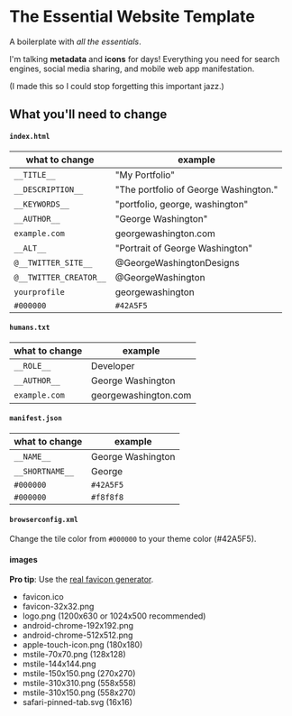 # The Essential Website Template

A boilerplate with _all the essentials_.

I'm talking **metadata** and **icons** for days!
Everything you need for search engines, social media sharing, and mobile web app manifestation.

(I made this so I could stop forgetting this important jazz.)

## What you'll need to change

#### `index.html`

| what to change         | example                               |
| ---------------------- | ------------------------------------- |
| `__TITLE__`            | "My Portfolio"                        |
| `__DESCRIPTION__`      | "The portfolio of George Washington." |
| `__KEYWORDS__`         | "portfolio, george, washington"       |
| `__AUTHOR__`           | "George Washington"                   |
| `example.com`          | georgewashington.com                  |
| `__ALT__`              | "Portrait of George Washington"       |
| `@__TWITTER_SITE__`    | @GeorgeWashingtonDesigns              |
| `@__TWITTER_CREATOR__` | @GeorgeWashington                     |
| `yourprofile`          | georgewashington                      |
| `#000000`              | `#42A5F5`                             |

#### `humans.txt`

| what to change | example              |
| -------------- | -------------------- |
| `__ROLE__`     | Developer            |
| `__AUTHOR__`   | George Washington    |
| `example.com`  | georgewashington.com |

#### `manifest.json`

| what to change  | example           |
| --------------- | ----------------- |
| `__NAME__`      | George Washington |
| `__SHORTNAME__` | George            |
| `#000000`       | `#42A5F5`         |
| `#000000`       | `#f8f8f8`         |

#### `browserconfig.xml`

Change the tile color from `#000000` to your theme color (#42A5F5).

#### images

**Pro tip**: Use the [real favicon generator](http://realfavicongenerator.net/).

- favicon.ico
- favicon-32x32.png
- logo.png (1200x630 or 1024x500 recommended)
- android-chrome-192x192.png
- android-chrome-512x512.png
- apple-touch-icon.png (180x180)
- mstile-70x70.png (128x128)
- mstile-144x144.png
- mstile-150x150.png (270x270)
- mstile-310x310.png (558x558)
- mstile-310x150.png (558x270)
- safari-pinned-tab.svg (16x16)
